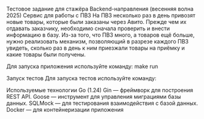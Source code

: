Тестовое задание для стажёра Backend-направления (весенняя волна 2025)
Сервис для работы с ПВЗ
На ПВЗ несколько раз в день привозят новые товары, которые были заказаны через Авито.
Прежде чем их отдавать заказчику, необходимо сначала проверить и внести информацию в базу.
Из-за того, что ПВЗ много, а товаров ещё больше, нужно реализовать механизм, позволяющий в разрезе каждого ПВЗ увидеть,
сколько раз в день к ним приезжали товары на приёмку и какие товары были получены.

Для запуска приложения используйте команду:
make run

Запуск тестов
Для запуска тестов используйте команду:

Используемые технологии
Go (1.24)
Gin — фреймворк для построения REST API.
Goose — инструмент для управления миграциями базы данных.
SQLMock — для тестирования взаимодействия с базой данных.
Docker — для контейнеризации приложения
